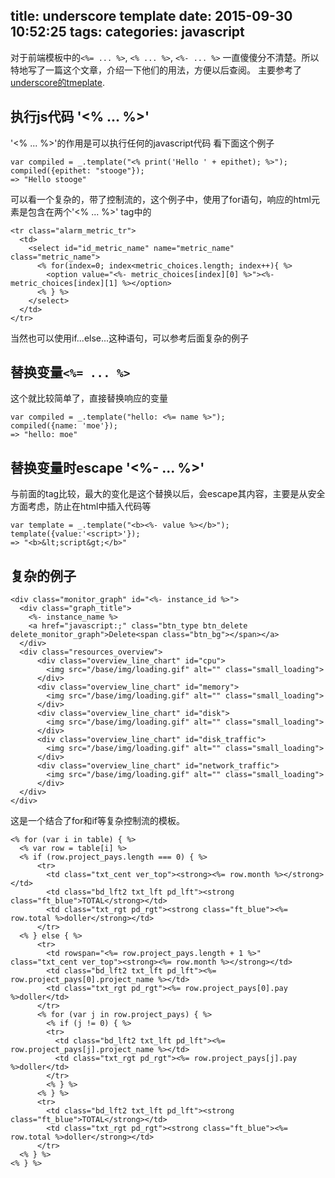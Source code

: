 title: underscore template
date: 2015-09-30 10:52:25
tags:
categories: javascript
---

对于前端模板中的`<%= ... %>`, `<% ... %>`, `<%- ... %>` 一直傻傻分不清楚。所以特地写了一篇这个文章，介绍一下他们的用法，方便以后查阅。
主要参考了[underscore的tmeplate](http://underscorejs.org/#template).

<!--more-->

## 执行js代码 '<% ... %>'

'<% ... %>'的作用是可以执行任何的javascript代码
看下面这个例子

```
var compiled = _.template("<% print('Hello ' + epithet); %>");
compiled({epithet: "stooge"});
=> "Hello stooge"
```

可以看一个复杂的，带了控制流的，这个例子中，使用了for语句，响应的html元素是包含在两个'<% ... %>' tag中的
```
<tr class="alarm_metric_tr">
  <td>
    <select id="id_metric_name" name="metric_name" class="metric_name">
      <% for(index=0; index<metric_choices.length; index++){ %>
        <option value="<%- metric_choices[index][0] %>"><%- metric_choices[index][1] %></option>
      <% } %>
    </select>
  </td>
</tr>
```
当然也可以使用if...else...这种语句，可以参考后面复杂的例子

## 替换变量`<%= ... %>`

这个就比较简单了，直接替换响应的变量

```
var compiled = _.template("hello: <%= name %>");
compiled({name: 'moe'});
=> "hello: moe"
```

## 替换变量时escape '<%- ... %>'

与前面的tag比较，最大的变化是这个替换以后，会escape其内容，主要是从安全方面考虑，防止在html中插入代码等

```
var template = _.template("<b><%- value %></b>");
template({value:'<script>'});
=> "<b>&lt;script&gt;</b>"
```

## 复杂的例子

```
<div class="monitor_graph" id="<%- instance_id %>">
  <div class="graph_title">
    <%- instance_name %>
    <a href="javascript:;" class="btn_type btn_delete delete_monitor_graph">Delete<span class="btn_bg"></span></a>
  </div>
  <div class="resources_overview">
      <div class="overview_line_chart" id="cpu">
        <img src="/base/img/loading.gif" alt="" class="small_loading">
      </div>
      <div class="overview_line_chart" id="memory">
        <img src="/base/img/loading.gif" alt="" class="small_loading">
      </div>
      <div class="overview_line_chart" id="disk">
        <img src="/base/img/loading.gif" alt="" class="small_loading">
      </div>
      <div class="overview_line_chart" id="disk_traffic">
        <img src="/base/img/loading.gif" alt="" class="small_loading">
      </div>
      <div class="overview_line_chart" id="network_traffic">
        <img src="/base/img/loading.gif" alt="" class="small_loading">
      </div>
  </div>
</div>
```

这是一个结合了for和if等复杂控制流的模板。

```
<% for (var i in table) { %>
  <% var row = table[i] %>
  <% if (row.project_pays.length === 0) { %>
      <tr>
        <td class="txt_cent ver_top"><strong><%= row.month %></strong></td>
        <td class="bd_lft2 txt_lft pd_lft"><strong class="ft_blue">TOTAL</strong></td>
        <td class="txt_rgt pd_rgt"><strong class="ft_blue"><%= row.total %>doller</strong></td>
      </tr>
  <% } else { %>
      <tr>
        <td rowspan="<%= row.project_pays.length + 1 %>" class="txt_cent ver_top"><strong><%= row.month %></strong></td>
        <td class="bd_lft2 txt_lft pd_lft"><%= row.project_pays[0].project_name %></td>
        <td class="txt_rgt pd_rgt"><%= row.project_pays[0].pay %>doller</td>
      </tr>
      <% for (var j in row.project_pays) { %>
        <% if (j != 0) { %>
        <tr>
          <td class="bd_lft2 txt_lft pd_lft"><%= row.project_pays[j].project_name %></td>
          <td class="txt_rgt pd_rgt"><%= row.project_pays[j].pay %>doller</td>
        </tr>
        <% } %>
      <% } %>
      <tr>
        <td class="bd_lft2 txt_lft pd_lft"><strong class="ft_blue">TOTAL</strong></td>
        <td class="txt_rgt pd_rgt"><strong class="ft_blue"><%= row.total %>doller</strong></td>
      </tr>
  <% } %>
<% } %>
```